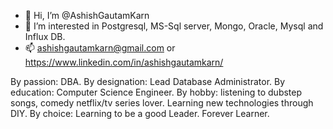 - 👋 Hi, I’m @AshishGautamKarn
- 👀 I’m interested in Postgresql, MS-Sql server, Mongo, Oracle, Mysql and  Influx DB.
- 📫 ashishgautamkarn@gmail.com or https://www.linkedin.com/in/ashishgautamkarn/

By passion: DBA. By designation: Lead Database Administrator.
By education: Computer Science Engineer.
By hobby: listening to dubstep songs, comedy netflix/tv series lover. Learning new technologies through DIY.
By choice: Learning to be a good Leader.
Forever Learner.

